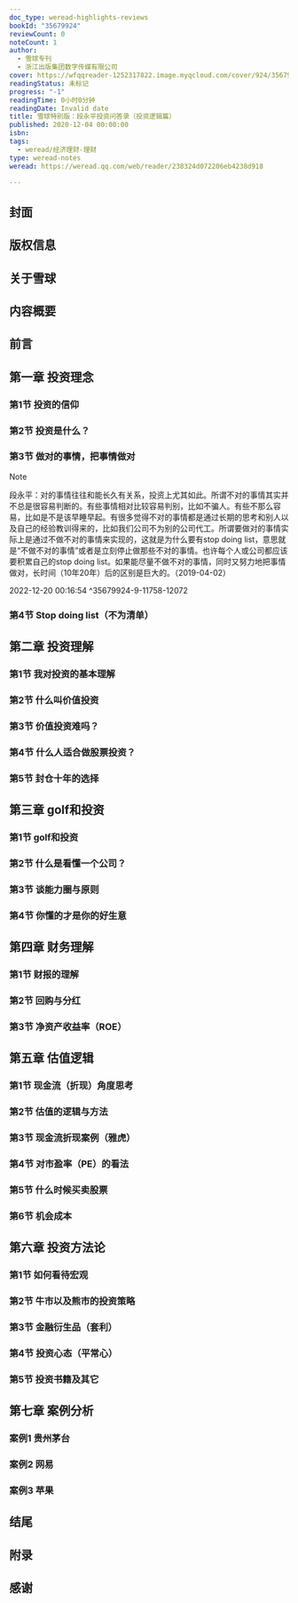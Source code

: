 ```yaml
---
doc_type: weread-highlights-reviews
bookId: "35679924"
reviewCount: 0
noteCount: 1
author:
  - 雪球专刊
  - 浙江出版集团数字传媒有限公司
cover: https://wfqqreader-1252317822.image.myqcloud.com/cover/924/35679924/t7_35679924.jpg
readingStatus: 未标记
progress: "-1"
readingTime: 0小时0分钟
readingDate: Invalid date
title: 雪球特别版：段永平投资问答录（投资逻辑篇）
published: 2020-12-04 00:00:00
isbn: 
tags:
  - weread/经济理财-理财
type: weread-notes
weread: https://weread.qq.com/web/reader/238324d072206eb4238d918

---
```



## 封面

## 版权信息

## 关于雪球

## 内容概要

## 前言

## 第一章 投资理念

### 第1节 投资的信仰

### 第2节 投资是什么？

### 第3节 做对的事情，把事情做对

> [!NOTE] 
> 段永平：对的事情往往和能长久有关系，投资上尤其如此。所谓不对的事情其实并不总是很容易判断的。有些事情相对比较容易判别，比如不骗人。有些不那么容易，比如是不是该早睡早起。有很多觉得不对的事情都是通过长期的思考和别人以及自己的经验教训得来的，比如我们公司不为别的公司代工。所谓要做对的事情实际上是通过不做不对的事情来实现的，这就是为什么要有stop doing list，意思就是“不做不对的事情”或者是立刻停止做那些不对的事情。也许每个人或公司都应该要积累自己的stop doing list。如果能尽量不做不对的事情，同时又努力地把事情做对，长时间（10年20年）后的区别是巨大的。（2019-04-02）
> 
> 2022-12-20 00:16:54 ^35679924-9-11758-12072

### 第4节 Stop doing list（不为清单）

## 第二章 投资理解

### 第1节 我对投资的基本理解

### 第2节 什么叫价值投资

### 第3节 价值投资难吗？

### 第4节 什么人适合做股票投资？

### 第5节 封仓十年的选择

## 第三章 golf和投资

### 第1节 golf和投资

### 第2节 什么是看懂一个公司？

### 第3节 谈能力圈与原则

### 第4节 你懂的才是你的好生意

## 第四章 财务理解

### 第1节 财报的理解

### 第2节 回购与分红

### 第3节 净资产收益率（ROE）

## 第五章 估值逻辑

### 第1节 现金流（折现）角度思考

### 第2节 估值的逻辑与方法

### 第3节 现金流折现案例（雅虎）

### 第4节 对市盈率（PE）的看法

### 第5节 什么时候买卖股票

### 第6节 机会成本

## 第六章 投资方法论

### 第1节 如何看待宏观

### 第2节 牛市以及熊市的投资策略

### 第3节 金融衍生品（套利）

### 第4节 投资心态（平常心）

### 第5节 投资书籍及其它

## 第七章 案例分析

### 案例1 贵州茅台

### 案例2 网易

### 案例3 苹果

## 结尾

## 附录

## 感谢

